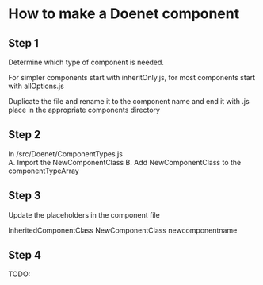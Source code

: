 # How to make a Doenet component

## Step 1
Determine which type of component is needed. 

For simpler components start with inheritOnly.js, for most components start with allOptions.js

Duplicate the file and rename it to the component name and end it with .js 
place in the appropriate components directory

## Step 2
 In /src/Doenet/ComponentTypes.js  
A. Import the NewComponentClass
B. Add NewComponentClass to the componentTypeArray

## Step 3
Update the placeholders in the component file

 InheritedComponentClass
 NewComponentClass
 newcomponentname

## Step 4
TODO: 




